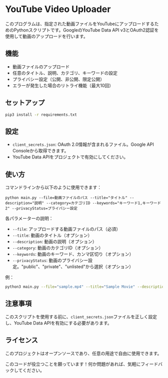 # YouTube Video Uploader

このプログラムは、指定された動画ファイルをYouTubeにアップロードするためのPythonスクリプトです。GoogleのYouTube Data API v3とOAuth2認証を使用して動画のアップロードを行います。

## 機能

- 動画ファイルのアップロード
- 任意のタイトル、説明、カテゴリ、キーワードの設定
- プライバシー設定（公開、非公開、限定公開）
- エラーが発生した場合のリトライ機能（最大10回）

## セットアップ

```sh
pip3 install -r requirements.txt
```

## 設定

- `client_secrets.json`: OAuth 2.0情報が含まれるファイル。Google API Consoleから取得できます。
- YouTube Data APIをプロジェクトで有効にしてください。

## 使い方

コマンドラインから以下のように使用できます：

```
python main.py --file=動画ファイルのパス --title="タイトル" --description="説明" --category=カテゴリID --keywords="キーワード1,キーワード2" --privacyStatus=プライバシー設定
```

各パラメーターの説明：

- `--file`: アップロードする動画ファイルのパス（必須）
- `--title`: 動画のタイトル（オプション）
- `--description`: 動画の説明（オプション）
- `--category`: 動画のカテゴリID（オプション）
- `--keywords`: 動画のキーワード、カンマ区切り（オプション）
- `--privacyStatus`: 動画のプライバシー設定。"public"、"private"、"unlisted"から選択（オプション）

例：

```sh
python3 main.py --file="sample.mp4" --title="Sample Movie" --description="This is a sample movie." --category="10" --privacyStatus="private"
```

## 注意事項

このスクリプトを使用する前に、`client_secrets.json`ファイルを正しく設定し、YouTube Data APIを有効にする必要があります。

## ライセンス

このプロジェクトはオープンソースであり、任意の用途で自由に使用できます。

このコードが役立つことを願っています！何か問題があれば、気軽にフィードバックしてください。
